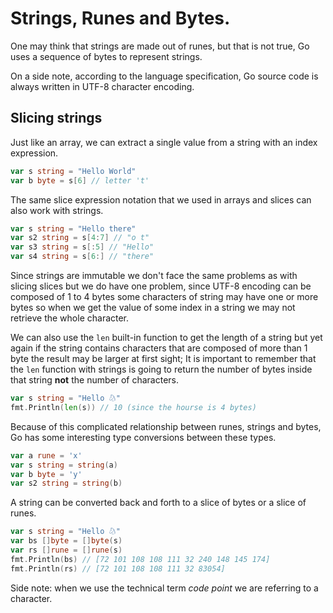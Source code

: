 # Strings, Runes and Bytes.

One may think that strings are made out of runes, but that is not true, Go uses a sequence of bytes to represent strings.

On a side note, according to the language specification, Go source code is always written in UTF-8 character encoding. 

## Slicing strings

Just like an array, we can extract a single value from a string with an index expression.

```go
var s string = "Hello World"
var b byte = s[6] // letter 't'
```

The same slice expression notation that we used in arrays and slices can also work with strings.

```go
var s string = "Hello there"
var s2 string = s[4:7] // "o t"
var s3 string = s[:5] // "Hello"
var s4 string = s[6:] // "there"
```

Since strings are immutable we don't face the same problems as with slicing slices but we do have one problem, since UTF-8 encoding can be composed of 1 to 4 bytes some characters of string may have one or more bytes so when we get the value of some index in a string we may not retrieve the whole character.

We can also use the `len` built-in function to get the length of a string but yet again if the string contains characters that are composed of more than 1 byte the result may be larger at first sight; It is important to remember that the `len` function with strings is going to return the number of bytes inside that string **not** the number of characters.

```go
var s string = "Hello 𔑮"
fmt.Println(len(s)) // 10 (since the hourse is 4 bytes)
```

Because of this complicated relationship between runes, strings and bytes, Go has some interesting type conversions between these types.

```go
var a rune = 'x'
var s string = string(a)
var b byte = 'y'
var s2 string = string(b)
```

A string can be converted back and forth to a slice of bytes or a slice of runes.

```go
var s string = "Hello 𔑮"
var bs []byte = []byte(s)
var rs []rune = []rune(s)
fmt.Println(bs) // [72 101 108 108 111 32 240 148 145 174]
fmt.Println(rs) // [72 101 108 108 111 32 83054]
```

Side note: when we use the technical term *code point* we are referring to a character.

